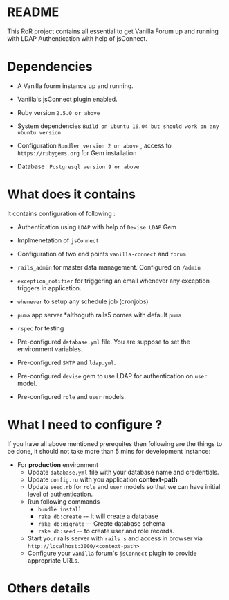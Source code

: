 # README

This RoR project contains all essential to get Vanilla Forum up and running with LDAP Authentication with help of jsConnect.

# Dependencies

* A Vanilla fourm instance up and running.

* Vanilla's jsConnect plugin enabled.

* Ruby version `2.5.0 or above`

* System dependencies `Build on Ubuntu 16.04 but should work on any ubuntu version`

* Configuration `Bundler version 2 or above` , access to `https://rubygems.org` for Gem installation

* Database ` Postgresql version 9 or above`

# What does it contains 

It contains configuration of following :

* Authentication using `LDAP` with help of `Devise LDAP` Gem

* Implmenetation of `jsConnect` 

* Configuration of two end points `vanilla-connect` and `forum`

* `rails_admin` for master data management. Configured on `/admin`

* `exception_notifier` for triggering an email whenever any exception triggers in application.

* `whenever` to setup any schedule job (cronjobs)

* `puma` app server *althoguth rails5 comes with default `puma`

* `rspec` for testing
 
* Pre-configured `database.yml` file. You are suppose to set the environment variables.

* Pre-configured `SMTP` and `ldap.yml`.

* Pre-configured `devise` gem to use LDAP for authentication on `user` model.

* Pre-configured `role` and `user` models.

# What I need to configure ?

If you have all above mentioned prerequites then following are the things to be done, it should not take more than 5 mins for development instance:

* For **production** environment 
    * Update `database.yml` file with your database name and credentials.
    * Update `config.ru` with you application **context-path**
    * Update `seed.rb` for `role` and `user` models so that we can have initial level of authentication.
    * Run following commands
        * `bundle install`
        * `rake db:create` -- It will create a database
        * `rake db:migrate` -- Create database schema
        * `rake db:seed` -- to create user and role records.
    * Start your rails server with `rails s` and access in browser via `http://localhost:3000/<context-path>`
    * Configure your `vanilla` forum's `jsConnect` plugin to provide appropriate URLs.

# Others details
 
